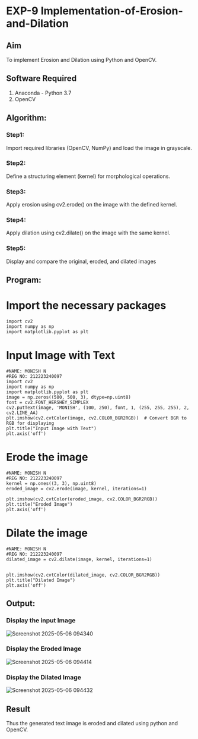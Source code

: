 # EXP-9 Implementation-of-Erosion-and-Dilation
## Aim
To implement Erosion and Dilation using Python and OpenCV.
## Software Required
1. Anaconda - Python 3.7
2. OpenCV
## Algorithm:
### Step1:
Import required libraries (OpenCV, NumPy) and load the image in grayscale.
### Step2:
Define a structuring element (kernel) for morphological operations.
### Step3:
Apply erosion using cv2.erode() on the image with the defined kernel.
### Step4:
Apply dilation using cv2.dilate() on the image with the same kernel.
### Step5:
Display and compare the original, eroded, and dilated images
## Program:
# Import the necessary packages
```
import cv2
import numpy as np
import matplotlib.pyplot as plt
```
# Input Image with Text
```
#NAME: MONISH N
#REG NO: 212223240097
import cv2
import numpy as np
import matplotlib.pyplot as plt
image = np.zeros((500, 500, 3), dtype=np.uint8)
font = cv2.FONT_HERSHEY_SIMPLEX
cv2.putText(image, 'MONISH', (100, 250), font, 1, (255, 255, 255), 2, cv2.LINE_AA)
plt.imshow(cv2.cvtColor(image, cv2.COLOR_BGR2RGB))  # Convert BGR to RGB for displaying
plt.title("Input Image with Text")
plt.axis('off')
```
# Erode the image
```
#NAME: MONISH N
#REG NO: 212223240097
kernel = np.ones((3, 3), np.uint8)
eroded_image = cv2.erode(image, kernel, iterations=1)

plt.imshow(cv2.cvtColor(eroded_image, cv2.COLOR_BGR2RGB))
plt.title("Eroded Image")
plt.axis('off')
```
# Dilate the image
```
#NAME: MONISH N
#REG NO: 212223240097
dilated_image = cv2.dilate(image, kernel, iterations=1)


plt.imshow(cv2.cvtColor(dilated_image, cv2.COLOR_BGR2RGB)) 
plt.title("Dilated Image")
plt.axis('off')

```
## Output:

### Display the input Image

![Screenshot 2025-05-06 094340](https://github.com/user-attachments/assets/c54c47e6-a1f0-4ca3-a95d-bd920e448a3d)

### Display the Eroded Image
![Screenshot 2025-05-06 094414](https://github.com/user-attachments/assets/b156d09a-a720-4bff-8c25-0a52d8b51169)

### Display the Dilated Image
![Screenshot 2025-05-06 094432](https://github.com/user-attachments/assets/e3a17480-f07c-4bd3-a99c-2bf32f3050ad)

## Result
Thus the generated text image is eroded and dilated using python and OpenCV.
